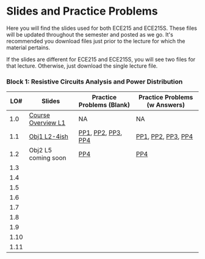 # Slides and Practice Problems

Here you will find the slides used for both ECE215 and ECE215S. These files will be updated throughout the semester and posted as we go. It's recommended you download files just prior to the lecture for which the material pertains.

If the slides are different for ECE215 and ECE215S, you will see two files for that lecture. Otherwise, just download the single lecture file.

 ### Block 1: Resistive Circuits Analysis and Power Distribution  
| LO# | Slides | Practice Problems (Blank) | Practice Problems (w Answers)
|----------|----------|----------|----------|
| 1.0  | [Course Overview L1](_static/ECE215_L01.pdf)  | NA | NA |
| 1.1  | [Obj1 L2-4ish](_static/B1_Obj01_DCcircuits_Slides.pdf)  | [PP1](_static/PPs/ECE215_PP01.pdf), [PP2](_static/PPs/ECE215_PP02.pdf), [PP3](_static/PPs/ECE215_PP03.pdf), [PP4](_static/PPs/ECE215_PP04.pdf) | [PP1](_static/PPs/ECE215_PP01_answers.pdf), [PP2](_static/PPs/ECE215_PP02_answers.pdf), [PP3](_static/PPs/ECE215_PP03_answers.pdf), [PP4](_static/PPs/ECE215_PP04_answers.pdf)   |
| 1.2  | Obj2 L5 coming soon | [PP4](_static/PPs/ECE215_PP04.pdf) | [PP4](_static/PPs/ECE215_PP04_answers.pdf)   |
| 1.3  |  |  | |
| 1.4  |  |  |   |
| 1.5  |  |  | | 
| 1.6  |  |  | |
| 1.7  |  |  | |
| 1.8  |  |  | |
| 1.9  |  |  | |
| 1.10 |  |  | |
| 1.11 |  |  | |